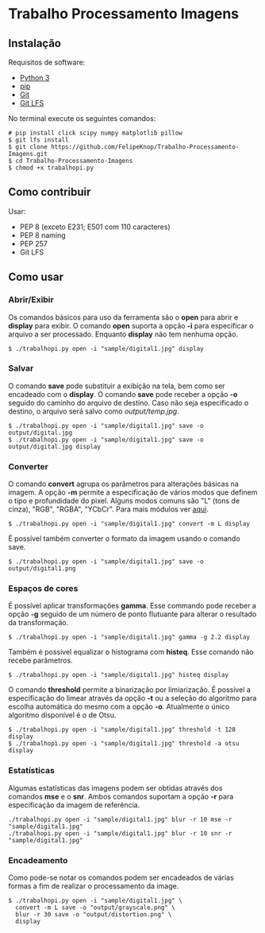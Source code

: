 # Trabalho Processamento Imagens

## Instalação

Requisitos de software:
- [Python 3](https://www.python.org/downloads/)
- [pip](https://pypi.python.org/pypi/pip/)
- [Git](https://git-scm.com/download)
- [Git LFS](https://git-lfs.github.com/)

No terminal execute os seguintes comandos:

```
# pip install click scipy numpy matplotlib pillow
$ git lfs install
$ git clone https://github.com/FelipeKnop/Trabalho-Processamento-Imagens.git
$ cd Trabalho-Processamento-Imagens
$ chmod +x trabalhopi.py
```

## Como contribuir

Usar:
- PEP 8 (exceto E231; E501 com 110 caracteres)
- PEP 8 naming
- PEP 257
- Git LFS

## Como usar

### Abrir/Exibir

Os comandos básicos para uso da ferramenta são o **open** para abrir e **display** para exibir.
O comando **open** suporta a opção **-i** para especificar o arquivo a ser processado.
Enquanto **display** não tem nenhuma opção.

```shell
$ ./trabalhopi.py open -i "sample/digital1.jpg" display
```

### Salvar

O comando **save** pode substituir a exibição na tela, bem como ser encadeado com o **display**.
O comando **save** pode receber a opção **-o** seguido do caminho do arquivo de destino.
Caso não seja especificado o destino, o arquivo será salvo como *output/temp.jpg*.

```shell
$ ./trabalhopi.py open -i "sample/digital1.jpg" save -o output/digital.jpg
$ ./trabalhopi.py open -i "sample/digital1.jpg" save -o output/digital.jpg display
```

### Converter

O comando **convert** agrupa os parâmetros para alterações básicas na imagem.
A opção **-m** permite a especificação de vários modos que definem o tipo e profundidade do pixel.
Alguns modos comuns são "L" (tons de cinza), "RGB", "RGBA", "YCbCr". Para mais módulos ver [aqui](https://pillow.readthedocs.io/en/3.4.x/handbook/concepts.html#concept-modes).

```shell
$ ./trabalhopi.py open -i "sample/digital1.jpg" convert -m L display
```

É possível também converter o formato da imagem usando o comando save.

```shell
$ ./trabalhopi.py open -i "sample/digital1.jpg" save -o output/digital1.png
```

### Espaços de cores

É possível aplicar transformações **gamma**. Esse commando pode receber a opção **-g**
seguido de um número de ponto flutuante para alterar o resultado da transformação.


```shell
$ ./trabalhopi.py open -i "sample/digital1.jpg" gamma -g 2.2 display
```

Também é possível equalizar o histograma com **histeq**. Esse comando não recebe parâmetros.

```shell
$ ./trabalhopi.py open -i "sample/digital1.jpg" histeq display
```

O comando **threshold** permite a binarização por limiarização.
É possível a especificação do limear através da opção **-t** ou a seleção do algoritmo
para escolha automática do mesmo com a opção **-o**.
Atualmente o único algoritmo disponível é o de Otsu.

```shell
$ ./trabalhopi.py open -i "sample/digital1.jpg" threshold -t 128 display
$ ./trabalhopi.py open -i "sample/digital1.jpg" threshold -a otsu display
```

### Estatísticas

Algumas estatísticas das imagens podem ser obtidas através dos comandos **mse** e o **snr**.
Ambos comandos suportam a opção **-r** para especificação da imagem de referência.

```shell
./trabalhopi.py open -i "sample/digital1.jpg" blur -r 10 mse -r "sample/digital1.jpg"
./trabalhopi.py open -i "sample/digital1.jpg" blur -r 10 snr -r "sample/digital1.jpg"
```

### Encadeamento

Como pode-se notar os comandos podem ser encadeados de várias formas a fim de realizar o processamento da image.

```shell
$ ./trabalhopi.py open -i "sample/digital1.jpg" \
  convert -m L save -o "output/grayscale.png" \
  blur -r 30 save -o "output/distortion.png" \
  display
```
